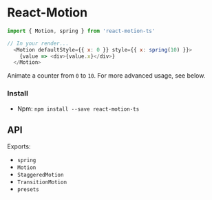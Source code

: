 # React-Motion

```js
import { Motion, spring } from 'react-motion-ts'

// In your render...
  <Motion defaultStyle={{ x: 0 }} style={{ x: spring(10) }}>
    {value => <div>{value.x}</div>}
  </Motion>
```

Animate a counter from `0` to `10`. For more advanced usage, see below.

### Install

- Npm: `npm install --save react-motion-ts`

## API

Exports:
- `spring`
- `Motion`
- `StaggeredMotion`
- `TransitionMotion`
- `presets`